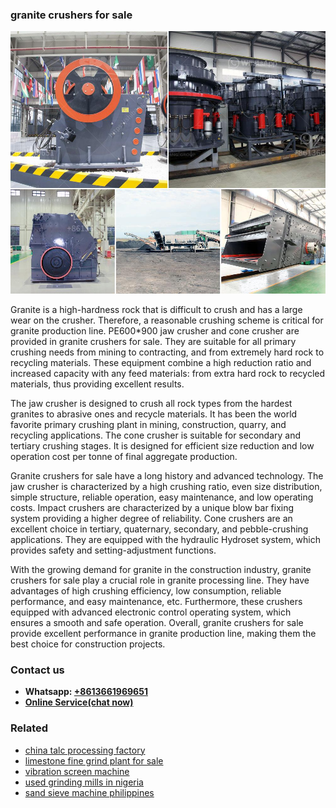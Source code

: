 <h3>granite crushers for sale</h3><img src='1706755802.jpg' alt=''><p>Granite is a high-hardness rock that is difficult to crush and has a large wear on the crusher. Therefore, a reasonable crushing scheme is critical for granite production line. PE600*900 jaw crusher and cone crusher are provided in granite crushers for sale. They are suitable for all primary crushing needs from mining to contracting, and from extremely hard rock to recycling materials. These equipment combine a high reduction ratio and increased capacity with any feed materials: from extra hard rock to recycled materials, thus providing excellent results.</p><p>The jaw crusher is designed to crush all rock types from the hardest granites to abrasive ones and recycle materials. It has been the world favorite primary crushing plant in mining, construction, quarry, and recycling applications. The cone crusher is suitable for secondary and tertiary crushing stages. It is designed for efficient size reduction and low operation cost per tonne of final aggregate production.</p><p>Granite crushers for sale have a long history and advanced technology. The jaw crusher is characterized by a high crushing ratio, even size distribution, simple structure, reliable operation, easy maintenance, and low operating costs. Impact crushers are characterized by a unique blow bar fixing system providing a higher degree of reliability. Cone crushers are an excellent choice in tertiary, quaternary, secondary, and pebble-crushing applications. They are equipped with the hydraulic Hydroset system, which provides safety and setting-adjustment functions.</p><p>With the growing demand for granite in the construction industry, granite crushers for sale play a crucial role in granite processing line. They have advantages of high crushing efficiency, low consumption, reliable performance, and easy maintenance, etc. Furthermore, these crushers equipped with advanced electronic control operating system, which ensures a smooth and safe operation. Overall, granite crushers for sale provide excellent performance in granite production line, making them the best choice for construction projects.</p><h3>Contact us</h3><ul><li><strong>Whatsapp:&nbsp;<a href="https://wa.me/8613661969651">+8613661969651</a></strong></li><li><a href="https://swt.shibang-china.com/?git&amp;zhl&amp;granite crushers for sale"><strong>Online Service(chat now)</strong></a></li></ul><h3>Related</h3><ul><li><a href='china talc processing factory.md'>china talc processing factory</a></li><li><a href='limestone fine grind plant for sale.md'>limestone fine grind plant for sale</a></li><li><a href='vibration screen machine.md'>vibration screen machine</a></li><li><a href='used grinding mills in nigeria.md'>used grinding mills in nigeria</a></li><li><a href='sand sieve machine philippines.md'>sand sieve machine philippines</a></li></ul>